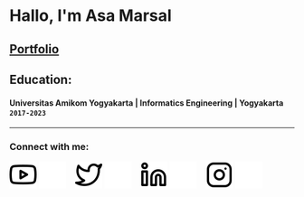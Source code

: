 # Hallo, I'm Asa Marsal
## [Portfolio](https:s.id/profilasamarsal)

## Education:
#### Universitas Amikom Yogyakarta | Informatics Engineering | Yogyakarta `2017-2023`
   
---
### Connect with me:

[![website](./img/youtube-light.svg)](https://www.youtube.com/channel/UClqybM4UxI5B6KBkp7Xqu2g#gh-light-mode-only)
[![website](./img/youtube-dark.svg)](https://www.youtube.com/channel/UClqybM4UxI5B6KBkp7Xqu2g#gh-dark-mode-only)
&nbsp;&nbsp;
[![website](./img/twitter-light.svg)](https://twitter.com/asamarsal#gh-light-mode-only)
[![website](./img/twitter-dark.svg)](https://twitter.com/asamarsal#gh-dark-mode-only)
&nbsp;&nbsp;
[![website](./img/linkedin-light.svg)](https://www.linkedin.com/in/asamarsal#gh-light-mode-only)
[![website](./img/linkedin-dark.svg)](https://www.linkedin.com/in/asamarsal#gh-dark-mode-only)
&nbsp;&nbsp;
[![website](./img/instagram-light.svg)](https://instagram.com/asamarsal#gh-light-mode-only)
[![website](./img/instagram-dark.svg)](https://instagram.com/asamarsal#gh-dark-mode-only)
